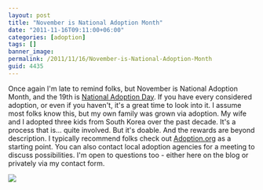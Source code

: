 ```yaml
---
layout: post
title: "November is National Adoption Month"
date: "2011-11-16T09:11:00+06:00"
categories: [adoption]
tags: []
banner_image: 
permalink: /2011/11/16/November-is-National-Adoption-Month
guid: 4435
---
```


Once again I'm late to remind folks, but November is National Adoption Month, and the 19th is <a href="http://www.nationaladoptionday.org/">National Adoption Day</a>. If you have every considered adoption, or even if you haven't, it's a great time to look into it. I assume most folks know this, but my own family was grown via adoption. My wife and I adopted three kids from South Korea over the past decade. It's a process that is... quite involved. But it's doable. And the rewards are beyond description. I typically recommend folks check out <a href="http://www.adoption.org/">Adoption.org</a> as a starting point. You can also contact local adoption agencies for a meeting to discuss possibilities. I'm open to questions too - either here on the blog or privately via my contact form. 

<img src="https://static.raymondcamden.com/images/NationalAdoptionDay.jpg" />